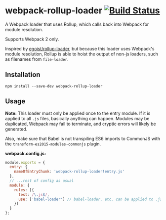 # webpack-rollup-loader [![Build Status](https://travis-ci.org/erikdesjardins/webpack-rollup-loader.svg?branch=master)](https://travis-ci.org/erikdesjardins/webpack-rollup-loader)

A Webpack loader that uses Rollup, which calls back into Webpack for module resolution.

Supports Webpack 2 only.

Inspired by [egoist/rollup-loader](https://github.com/egoist/rollup-loader), but because this loader uses Webpack's module resolution, Rollup is able to hoist the output of non-js loaders, such as filenames from `file-loader`.

## Installation
  
`npm install --save-dev webpack-rollup-loader`

## Usage

**Note:** This loader must only be applied once to the entry module. If it is applied to all `.js` files, basically anything can happen. Modules may be duplicated, Webpack may fail to terminate, and cryptic errors will likely be generated.

Also, make sure that Babel is not transpiling ES6 imports to CommonJS with the `transform-es2015-modules-commonjs` plugin.

**webpack.config.js:**

```js
module.exports = {
  entry: {
    nameOfEntryChunk: 'webpack-rollup-loader!entry.js'
  },
  // ...rest of config as usual
  module: {
    rules: [{
      test: /\.js$/,
      use: ['babel-loader'] // babel-loader, etc. can be applied to .js files as usual
    }]
  }
};
```
